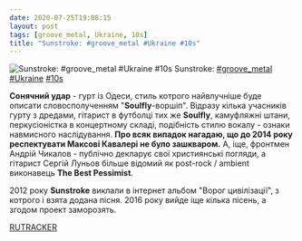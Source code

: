 ```yaml
---
date: 2020-07-25T19:08:15
layout: post
tags: [groove_metal, Ukraine, 10s]
title: "Sunstroke: #groove_metal #Ukraine #10s"
---
```

![Sunstroke: #groove_metal #Ukraine #10s](https://res.cloudinary.com/vast-space-unexplored/image/upload/q_auto,dpr_auto,w_auto/photos/photo_1028_25-07-2020_19-08-15.jpg)
Sunstroke: [#groove_metal](/tags/#groove_metal) [#Ukraine](/tags/#Ukraine) [#10s](/tags/#10s)

**Сонячний удар** - гурт із Одеси, стиль котрого найвлучніше буде описати словосполученням &quot;**Soulfly**-воршіп&quot;. Відразу кілька учасників гурту з дредами, гітарист в футболці тих же **Soulfly**, камуфляжні штани, перкусіоністка в концертному складі, подібність стилю вокалу - ознаки навмисного наслідування. __Про всяк випадок нагадаю, що до 2014 року респектувати Максові Кавалері не було зашкваром.__ А, іще, фронтмен Андрій Чикалов - публічно декларує свої християнські погляди, а гітарист Сергій Луньов більше відомий як post-rock / ambient виконавець **The Best Pessimist**.

2012 року **Sunstroke** виклали в інтернет альбом &quot;Ворог цивілізації&quot;, з котрого і взята додана пісня. 2016 року вийде іще кілька пісень, а згодом проект заморозять.

[RUTRACKER](https://rutracker.org/forum/viewtopic.php?t=4176470)